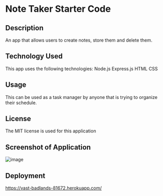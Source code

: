 # Note Taker Starter Code

## Description 
An app that allows users to create notes, store them and delete them. 

## Technology Used
This app uses the following technologies:
Node.js
Express.js
HTML 
CSS

## Usage
This can be used as a task manager by anyone that is trying to organize their schedule. 

## License 
The MIT license is used for this application

## Screenshot of Application
![image](https://user-images.githubusercontent.com/56706010/202258290-e803c9bf-3f26-4e96-828e-5d41c8289c94.png)

## Deployment
https://vast-badlands-81672.herokuapp.com/
